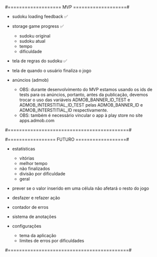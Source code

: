 #=================== MVP ===================#

- sudoku loading feedback ✅

- storage game progress ✅
	+ sudoku original
	+ sudoku atual
	+ tempo
	+ dificuldade

- tela de regras do sudoku ✅

- tela de quando o usuário finaliza o jogo

- anúncios (admob)
  + OBS: durante desenvolvimento do MVP estamos usando os ids de tests para os anúncios, portanto, antes da publicação, devemos trocar o uso das variáveis ADMOB_BANNER_ID_TEST e ADMOB_INTERSTITIAL_ID_TEST pelas ADMOB_BANNER_ID e ADMOB_INTERSTITIAL_ID respectivamente.
  + OBS: também é necessário vincular o app à play store no site apps.admob.com

#===========================================#

#================= FUTURO ==================#

- estatísticas
	+ vitórias
	+ melhor tempo
	+ não finalizados
	+ divisão por dificuldade
	+ geral

- prever se o valor inserido em uma célula não afetará o resto do jogo

- desfazer e refazer ação

- contador de erros

- sistema de anotações

- configurações
	+ tema da aplicação
	+ limites de erros por dificuldades

#===========================================#
